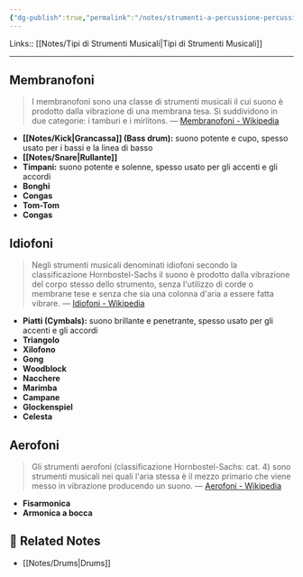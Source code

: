 ```yaml
---
{"dg-publish":true,"permalink":"/notes/strumenti-a-percussione-percussion/"}
---
```


Links:: [[Notes/Tipi di Strumenti Musicali\|Tipi di Strumenti Musicali]]

---
## Membranofoni

> I membranofoni sono una classe di strumenti musicali il cui suono è prodotto dalla vibrazione di una membrana tesa. Si suddividono in due categorie: i tamburi e i mirlitons. — [Membranofoni - Wikipedia](https://it.wikipedia.org/wiki/Membranofoni)

- **[[Notes/Kick\|Grancassa]] (Bass drum):** suono potente e cupo, spesso usato per i bassi e la linea di basso
- **[[Notes/Snare\|Rullante]]**
- **Timpani:** suono potente e solenne, spesso usato per gli accenti e gli accordi
- **Bonghi**
- **Congas**
- **Tom-Tom**
- **Congas**

## Idiofoni

> Negli strumenti musicali denominati idiofoni secondo la classificazione Hornbostel-Sachs il suono è prodotto dalla vibrazione del corpo stesso dello strumento, senza l'utilizzo di corde o membrane tese e senza che sia una colonna d'aria a essere fatta vibrare. — [Idiofoni - Wikipedia](https://it.wikipedia.org/wiki/Idiofoni)

- **Piatti (Cymbals):** suono brillante e penetrante, spesso usato per gli accenti e gli accordi
- **Triangolo**
- **Xilofono**
- **Gong**
- **Woodblock**
- **Nacchere**
- **Marimba**
- **Campane**
- **Glockenspiel**
- **Celesta**

## Aerofoni

> Gli strumenti aerofoni (classificazione Hornbostel-Sachs: cat. 4) sono strumenti musicali nei quali l'aria stessa è il mezzo primario che viene messo in vibrazione producendo un suono. — [Aerofoni - Wikipedia](https://it.wikipedia.org/wiki/Aerofoni)

- **Fisarmonica**
- **Armonica a bocca**



## 🔗 Related Notes

- [[Notes/Drums\|Drums]]